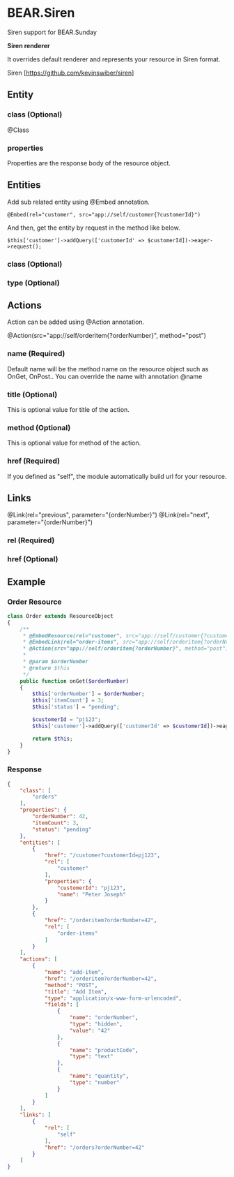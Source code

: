 # BEAR.Siren

Siren support for BEAR.Sunday

**Siren renderer**

It overrides default renderer and represents your resource in Siren format.

Siren [https://github.com/kevinswiber/siren]

## Entity

### class (Optional)

@Class

### properties

Properties are the response body of the resource object.

## Entities

Add sub related entity using @Embed annotation.

```
@Embed(rel="customer", src="app://self/customer{?customerId}")
```

And then, get the entity by request in the method like below.

```
$this['customer']->addQuery(['customerId' => $customerId])->eager->request();
```

### class (Optional)

### type (Optional)

## Actions

Action can be added using @Action annotation.

@Action(src="app://self/orderitem{?orderNumber}", method="post")

### name (Required)

Default name will be the method name on the resource object such as OnGet, OnPost..
You can override the name with annotation @name

### title (Optional)

This is optional value for title of the action.

### method (Optional)

This is optional value for method of the action.

### href (Required)

If you defined as "self", the module automatically build url for your resource.

## Links

@Link(rel="previous", parameter="{orderNumber}")
@Link(rel="next", parameter="{orderNumber}")

### rel (Required)
### href (Optional)

## Example

### Order Resource

```php
class Order extends ResourceObject
{
    /**
     * @EmbedResource(rel="customer", src="app://self/customer{?customerId}")
     * @EmbedLink(rel="order-items", src="app://self/orderitem{?orderNumber}")
     * @Action(src="app://self/orderitem{?orderNumber}", method="post")
     *
     * @param $orderNumber
     * @return $this
     */
    public function onGet($orderNumber)
    {
        $this['orderNumber'] = $orderNumber;
        $this['itemCount'] = 3;
        $this['status'] = "pending";

        $customerId = "pj123";
        $this['customer']->addQuery(['customerId' => $customerId])->eager->request();

        return $this;
    }
}
```

### Response

```json
{
    "class": [
        "orders"
    ],
    "properties": {
        "orderNumber": 42,
        "itemCount": 3,
        "status": "pending"
    },
    "entities": [
        {
            "href": "/customer?customerId=pj123",
            "rel": [
                "customer"
            ],
            "properties": {
                "customerId": "pj123",
                "name": "Peter Joseph"
            }
        },
        {
            "href": "/orderitem?orderNumber=42",
            "rel": [
                "order-items"
            ]
        }
    ],
    "actions": [
        {
            "name": "add-item",
            "href": "/orderitem?orderNumber=42",
            "method": "POST",
            "title": "Add Item",
            "type": "application/x-www-form-urlencoded",
            "fields": [
                {
                    "name": "orderNumber",
                    "type": "hidden",
                    "value": "42"
                },
                {
                    "name": "productCode",
                    "type": "text"
                },
                {
                    "name": "quantity",
                    "type": "number"
                }
            ]
        }
    ],
    "links": [
        {
            "rel": [
                "self"
            ],
            "href": "/orders?orderNumber=42"
        }
    ]
}
```


